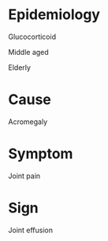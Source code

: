 # Epidemiology

Glucocorticoid

Middle aged

Elderly

# Cause

Acromegaly

# Symptom

Joint pain

# Sign

Joint effusion
